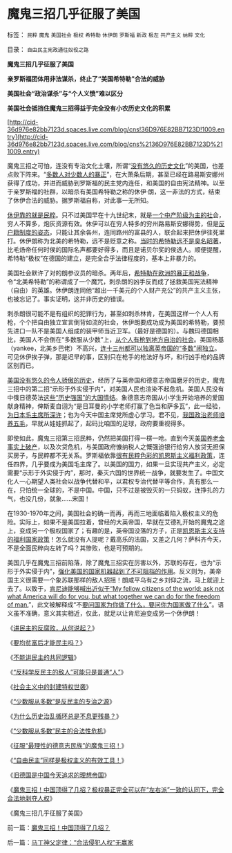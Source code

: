 # 魔鬼三招几乎征服了美国

标签： `民粹` `魔鬼` `美国社会` `极权` `希特勒` `休伊朗` `罗斯福` `新政` `极左` `共产主义` `纳粹` `文化` 

目录： `自由民主宪政通往奴役之路`

**魔鬼三招几乎征服了美国**

**亲罗斯福团体用非法谋杀，终止了“美国希特勒”合法的威胁**

**美国社会“政治谋杀”与“个人义愤”难以区分**

**美国社会抵挡住魔鬼三招得益于完全没有小农历史文化的积累**

[http://cid-36d976e82bb7123d.spaces.live.com/blog/cns!36D976E82BB7123D!1009.entry](http://cid-36d976e82bb7123d.spaces.live.com/blog/cns%2136D976E82BB7123D%211009.entry)

魔鬼三招之可怕，连没有专治文化土壤，所谓“[没有悠久的历史文化](../../../2009/3/20/国学儒教精华之等级制度的政治意义.md)”的美国，也差点败下阵来。“[多数人对少数人的暴正](../../../2010/3/3/“少数服从多数”是反人权反民主的专治之源.md)”，在大萧条后期，甚至已经在路易斯安娜州获得了成功，并进而威胁到罗斯福的民主党内连任，和美国的自由宪法精神。以至于亲罗斯福的社群，以暗杀有美国希特勒之称的休伊·朗，这一非法的方式，结束了休伊合法的威胁。据罗斯福自称，对此事一无所知。

[休伊靠的就是民粹](../../../2009/9/24/为什么说民粹就是极左.md)。只不过美国早在十九世纪末，就是[一个中产阶级为主的社](../../../2008/7/20/为什么中产者为主的社会很稳定.md)会，穷人不算多，炮灰资源有效。休伊可以在穷人特多的穷州路易斯安娜得势，但是[反户籍制度的姿态](../../../2009/10/30/全国被剥离的国民福利集中在几个城市分发好吗？.md)，只能让其余各州，连同路州的富县的人，联合起来把休伊往死里打。休伊朗称为北美的希特勒，远不是贬意之称。[当时的希特勒远不是臭名昭著](../../../2009/6/29/法式民主可能方便了民粹希特勒上台.md)，比毛炀帝任何时侯的国际名声都要好得多，而且是诺贝尔奖的侯选人。顺便提醒，希特勒“极权”在德国的建立，是完全合乎法律程度的，基本上非暴力的。

美国社会默许了对的朗参议员的暗杀。两年后，[希特勒在欧洲的暴正和战争](../../../2009/12/12/德国不需要主动战争，精明的希特勒打了糊涂的帐.md)，令“北美希特勒”的称谓成了一个魔咒，刺杀朗的凶手反而成了拯救美国宪法精神（自由）的英雄。休伊朗连同他“超出一千美元的个人财产充公”的共产主义主张，也被忘记了。事实证明，这并非历史的错误。

刺杀朗很可能不是有组织的犯罪行为，甚至如刺杀林肯，在美国这样一个人人有枪，个个把自由独立宣言倒背如流的社会，休伊朗要成功成为美国的希特勒，要预先进口一队不是美国人组成的装甲师当近卫军。（最好是德国的）。与魏玛德国相比，美国人不会倒在“多数服从少数”上，[从个人有枪到地方自治的社会](http://darthvad.blog.sohu.com/131400241.html)。美国杨基（yankee，北美乡巴佬）不高兴，[连十三州都可以独离英帝国的“多数”闹独立](../../../2008/3/22/《爱国者》后谈北美独立战争的政治经济外交军事史.md)。可见休伊挨子弹，那是迟早的事，区别只在枪手的枪法好与坏，和行凶手枪的品牌区别而已。

[美国没有悠久的令人骄傲的历史](../../../2009/9/28/中国怀旧复古的乌托邦传统文化.md)，经历了与英帝国和德意志帝国磨牙的历史，魔鬼三招中的第二招“示形于外实侵于内”，对美国人民也渲染不起危机。美国人民没有中俄日德英法[这些“历史强国”的大国情结](../../../2009/10/1/大国霸权主义阻碍中国和平崛起.md)。象德意志帝国从小学生开始培养的爱国献身精神，俾斯麦自诩为“是日耳曼的小学老师打赢了色当和萨多瓦”，此一经验，[为日本毛主席所深许](http://blog.sina.com.cn/s/blog_5563a64d0100g0r4.html)；也为今天中国主席党所虚心学习。君不见，[我国政治老师培养五毛](../../../2010/1/13/五毛就业是个技术活.md)，早就从娃娃抓起了，起码比咱国的足球，政府要重视得多。

即使如此，魔鬼三招第三招民粹，仍然把美国打得一楞一呛。直到今天[美国养老金事实上破产](../../../2009/7/30/中美养老金保障在财政上的破产.md)，以及次贷危机，与美国政府慷纳税人之慨强迫银行给穷人放贷无担保买房子，与民粹都不无关系。罗斯福依靠[很有民粹色彩的凯恩斯主义福利政策](../../../2009/5/23/中美的凯恩斯主义都是很爱国的经济学.md)，连任四界，几乎要成为美国毛主席了。以美国的国力，如果一旦实现共产主义，必定需要“示形于外实侵于内”，那时，秦灭六国的世界统一战争，就要发生了。中国文化人一心期望人类社会以战争代替和平，以君权专治代替平等合作，真有那么一在，只怕统一全球的，不是中国。中国，只不过是被毁灭的一只蚂蚁，连挣扎的力气，也没几份，就象……宋国！

在1930-1970年之间，美国社会的确一而再，再而三地面临着陷入极权主义的危险。实际上，如果不是美国拉着，曾经的大英帝国，早就在艾德礼开始的魔鬼之途上，变成另一个极权国家了；有趣的是，英帝国没落的方子，正是[凯恩斯主义支持的福利国家政策](../../../2009/9/20/埋葬凯恩斯主义专题文章集.md)！怎么就没有人提呢？戴高乐的法国，又差之几何？萨科齐今天，不是全面民粹向左转了吗？其惨败，也是可预期的。

美国几乎在魔鬼三招前陷落，除了魔鬼三招实在厉害以外，苏联的存在，也为“示形于外实侵于内”，[强化美国的国家机器起到了不可阻挡的作用](../../../2010/1/21/国家是危机管理的工具.md)。反义则为，美帝国主义很需要一个象苏联那样的敌人招摇！朗咸平乌有之乡刘仰之流，马上就迎上去了。以致于，[肯尼迪能够喊出近似于“My
fellow citizens of the world: ask not what America will do for you,
but what together we can do for the freedom of
man.](http://darthvad.blog.sohu.com/113566993.html)”，此文被解释成“不[要问国家为你做了什么，要问你为国家做了什么](../../../2009/7/28/不要问国家对你做了什么，要问你为国家做了什么.md)”。语义虽不准确，意义其实相近，仅此，就足以让肯尼迪变成另一个休伊朗！



《[讲民主的反腐败，从何说起？](../../../2010/3/1/讲民主的反腐败，从何说起？.md)》

《[要均贫富后才能民主吗？](../../../2010/3/1/要均贫富后才能民主吗？.md)》

《[不能讲民主的共同逻辑](../../../2010/3/2/“物质供应极大丰富才能讲民主“.md)》

《[“反科学反民主的敌人”可能只是普通“人”](../../../2010/3/2/“反科学反民主的敌人”可能只是普通“人”.md)》

《[社会主义中的封建特权世袭](../../../2010/3/2/封建社会的权力世袭.md)》

《[“少数服从多数”是反民主的专治之源](../../../2010/3/3/“少数服从多数”是反人权反民主的专治之源.md)》

《[为什么历史治乱循环总是不息更残暴？](../../../2010/3/3/为什么历史治乱循环总是不息更残暴？.md)》

《[“少数服从多数”民主的合法性危机](http://blog.sina.com.cn/s/blog_5563a64d0100h72d.html)》

《[征服“最理性的德意志民族”的魔鬼三招！](../../../2010/3/17/征服“最理性的德意志民族”的魔鬼三招！.md)》

《[“自由民主”同样是极权主义的有效工具！](../../../2010/3/18/“自由平等”同样是极权主义的有效工具！.md)》

《[旧德国是中国今天追求的理想帝国](../../../2009/6/29/法式民主可能方便了民粹希特勒上台.md)》

《[魔鬼三招！中国顶得了几招？极权暴正完全可以在“左右派”一致的认同下，完全合法地剥夺人权](../../../2010/3/19/魔鬼三招！中国顶得了几招？.md)》

《魔鬼三招几乎征服了美国》

前一篇：[魔鬼三招！中国顶得了几招？](../../../2010/3/19/魔鬼三招！中国顶得了几招？.md)

后一篇：[马丁神父定律：“合法侵犯人权”无赢家](../../../2010/3/20/马丁神父定律：“合法侵犯人权”无赢家.md)